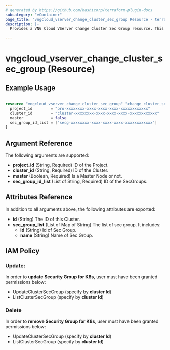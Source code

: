 ```yaml
---
# generated by https://github.com/hashicorp/terraform-plugin-docs
subcategory: "vContainer"
page_title: "vngcloud_vserver_change_cluster_sec_group Resource - terraform-provider-vngcloud"
description: |-
  Provides a VNG Cloud VServer Change Cluster Sec Group resource. This can be used to import, create, modify, and delete.
  
---
```


# vngcloud_vserver_change_cluster_sec_group (Resource)



## Example Usage

```terraform

resource "vngcloud_vserver_change_cluster_sec_group" "change_cluster_sec_group_minion" {
  project_id        = "pro-xxxxxxxx-xxxx-xxxx-xxxx-xxxxxxxxxxxx"
  cluster_id        = "cluster-xxxxxxxx-xxxx-xxxx-xxxx-xxxxxxxxxxxx"
  master            = false
  sec_group_id_list = ["secg-xxxxxxxx-xxxx-xxxx-xxxx-xxxxxxxxxxxx"]
}
```

## Argument Reference

The following arguments are supported:

- **project_id** (String, Required) ID of the Project.
- **cluster_id** (String, Required) ID of the Cluster.
- **master** (Boolean, Required) Is a Master Node or not.
- **sec_group_id_list** (List of String, Required) ID of the SecGroups.

  
## Attributes Reference

In addition to all arguments above, the following attributes are exported:
- **id** (String) The ID of this Cluster.
- **sec_group_list** (List of Map of String) The list of sec group. It includes:
  - **id** (String) Id of Sec Group.
  - **name** (String) Name of Sec Group.


## IAM Policy
### Update:
In order to **update Security Group for K8s**, user must have been granted permissions below:
- UpdateClusterSecGroup (specify by **cluster Id**)
- ListClusterSecGroup (specify by **cluster Id**)

### Delete
In order to **remove Security Group for K8s**, user must have been granted permissions below:
- UpdateClusterSecGroup (specify by **cluster Id**)
- ListClusterSecGroup (specify by **cluster Id**)



